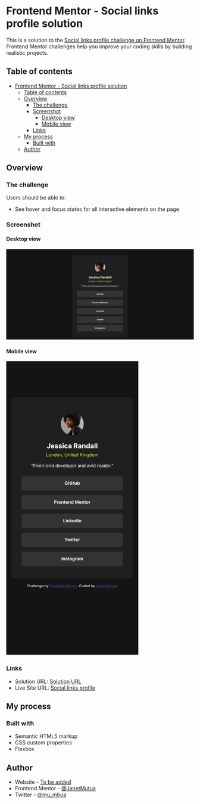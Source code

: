 # Frontend Mentor - Social links profile solution

This is a solution to the [Social links profile challenge on Frontend Mentor](https://www.frontendmentor.io/challenges/social-links-profile-UG32l9m6dQ). Frontend Mentor challenges help you improve your coding skills by building realistic projects.

## Table of contents

- [Frontend Mentor - Social links profile solution](#frontend-mentor---social-links-profile-solution)
  - [Table of contents](#table-of-contents)
  - [Overview](#overview)
    - [The challenge](#the-challenge)
    - [Screenshot](#screenshot)
      - [Desktop view](#desktop-view)
      - [Mobile view](#mobile-view)
    - [Links](#links)
  - [My process](#my-process)
    - [Built with](#built-with)
  - [Author](#author)

## Overview

### The challenge

Users should be able to:

- See hover and focus states for all interactive elements on the page

### Screenshot

#### Desktop view

![Desktop](./assets/images/desktop.png)

#### Mobile view

![Mobile](./assets/images/mobile.png)

### Links

- Solution URL: [Solution URL](https://www.frontendmentor.io/solutions/social-links-profile-challenge-k4KNsBRJVk)
- Live Site URL: [Social links profile](https://social-links-profile-zeta-rose.vercel.app/)

## My process

### Built with

- Semantic HTML5 markup
- CSS custom properties
- Flexbox

## Author

- Website - [To be added](#)
- Frontend Mentor - [@JanetMutua](https://www.frontendmentor.io/profile/JanetMutua)
- Twitter - [@mu_mbua](https://x.com/mu_mbua_)
